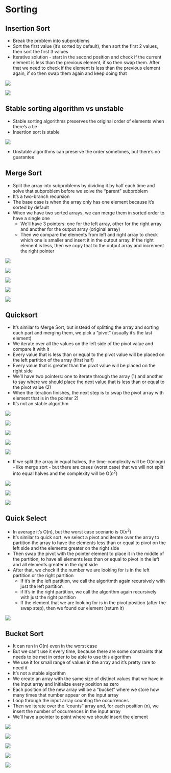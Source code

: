 # Sorting

## Insertion Sort

- Break the problem into subproblems
- Sort the first value (it’s sorted by default), then sort the first 2 values, then sort the first 3 values
- Iterative solution - start in the second position and check if the current element is less than the previous element, if so then swap them. After that we need to check if the element is less than the previous element again, if so then swap them again and keep doing that

![](images/00.png)

![](images/01.png)

## Stable sorting algorithm vs unstable

- Stable sorting algorithms preserves the original order of elements when there’s a tie
- Insertion sort is stable

![](images/02.png)

- Unstable algorithms can preserve the order sometimes, but there’s no guarantee

## Merge Sort

- Split the array into subproblems by dividing it by half each time and solve that subproblem before we solve the “parent” subproblem
- It’s a two-branch recursion
- The base case is when the array only has one element because it’s sorted by default
- When we have two sorted arrays, we can merge them in sorted order to have a single one
    - We’ll have 3 pointers: one for the left array, other for the right array and another for the output array (original array)
    - Then we compare the elements from left and right array to check which one is smaller and insert it in the output array. If the right element is less, then we copy that to the output array and increment the right pointer

![](images/03.png)

![](images/04.png)

![](images/05.png)

![](images/06.png)

![](images/07.png)

## Quicksort

- It’s similar to Merge Sort, but instead of splitting the array and sorting each part and merging them, we pick a “pivot” (usually it’s the last element)
- We iterate over all the values on the left side of the pivot value and compare it with it
- Every value that is less than or equal to the pivot value will be placed on the left partition of the array (first half)
- Every value that is greater than the pivot value will be placed on the right side
- We’ll have two pointers: one to iterate through the array (1) and another to say where we should place the next value that is less than or equal to the pivot value (2)
- When the iteration finishes, the next step is to swap the pivot array with element that is in the pointer 2)
- It’s not an stable algorithm

![](images/08.png)

![](images/09.png)

![](images/010.png)

![](images/011.png)

![](images/012.png)

- If we split the array in equal halves, the time-complexity will be O(nlogn) - like merge sort - but there are cases (worst case) that we will not split into equal halves and the complexity will be
O($n^2$)

![](images/013.png)

![](images/014.png)

![](images/015.png)

## Quick Select

- In average it’s O(n), but the worst case scenario is O($n^2$)
- It’s similar to quick sort, we select a pivot and iterate over the array to partition the array to have the elements less than or equal to pivot on the left side and the elements greater on the right side
- Then swap the pivot with the pointer element to place it in the middle of the partition, to have all elements less than or equal to pivot in the left and all elements greater in the right side
- After that, we check if the number we are looking for is in the left partition or the right partition
    - If it’s in the left partition, we call the algoritmth again recursively with just the left partition
    - if It’s in the right partition, we call the algorithm again recursively with just the right partition
    - If the element that we are looking for is in the pivot position (after the swap step), then we found our element (return it)

![](images/016.png)

## Bucket Sort

- It can run in O(n) even in the worst case
- But we can’t use it every time, because there are some constraints that needs to be met in order to be able to use this algorithm
- We use it for small range of values in the array and it’s pretty rare to need it
- It’s not a stable algorithm
- We create an array with the same size of distinct values that we have in the input array and initialize every position as zero
- Each position of the new array will be a “bucket” where we store how many times that number appear on the input array
- Loop through the input array counting the occurrences
- Then we iterate over the “counts” array and, for each position (n), we insert the number of occurrences in the input array
- We’ll have a pointer to point where we should insert the element

![](images/017.png)

![](images/018.png)

![](images/019.png)

![](images/020.png)

![](images/021.png)
